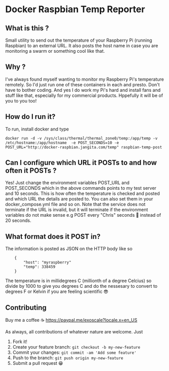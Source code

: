# Docker Raspbian Temp Reporter

## What is this ?

Small utility to send out the temperature of your Raspberry Pi (running Raspbian) to an external URL. It also posts the host name in case you are monitoring a swarm or something cool like that.

## Why ?

I've always found myself wanting to monitor my Raspberry Pi's temperature remotely. So I'd just run one of these containers in each and presto. Don't have to bother coding. And yes I do work my Pi's hard and install fans and stuff like that, especially for my commercial products. Hppefully it will be of you to you too!

## How do I run it?

To run, install docker and type

```
docker run -d -v /sys/class/thermal/thermal_zone0/temp:/app/temp -v /etc/hostname:/app/hostname  -e POST_SECONDS=10 -e POST_URL="http://docker-raspbian.jangita.com/temp" raspbian-temp-post
```

## Can I configure which URL it POSTs to and how often it POSTs ?

Yes! Just change the environment variables POST_URL and POST_SECONDS which in the above commands points to my test server and 10 seconds. This is how often the temperature is checked and posted and which URL the details are posted to. You can also set them in your docker_compose.yml file and so on. Note that the service does not terminate if the URL is invalid, but it will terminate if the environment variables do not make sense e.g POST every "Chris" seconds 🤣 instead of 20 seconds.

## What format does it POST in?

The information is posted as JSON on the HTTP body like so
```
    {
        "host": "myraspberry"
        "temp": 338459
    }
```

The temperature is in millidegrees C (millionth of a degree Celcius)  so divide by 1000 to give you degrees C and do the nessesary to convert to degrees F or Kelvin if you are feeling scientific 😎

## Contributing

Buy me a coffee ☕ https://paypal.me/exoscale?locale.x=en_US

As always, all contributions of whatever nature are welcome. Just

1. Fork it!
2. Create your feature branch: `git checkout -b my-new-feature`
3. Commit your changes: `git commit -am 'Add some feature'`
4. Push to the branch: `git push origin my-new-feature`
5. Submit a pull request 😁
